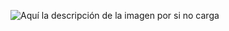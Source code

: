 ![Aquí la descripción de la imagen por si no carga](https://raw.githubusercontent.com/parzibyte/WaterPy/master/assets/ImagenV1.png)